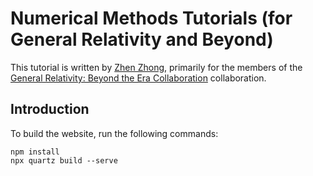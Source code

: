 # Numerical Methods Tutorials (for General Relativity and Beyond)

This tutorial is written by [Zhen Zhong](https://github.com/AuroraDysis), primarily for the members of the [General Relativity: Beyond the Era Collaboration](https://github.com/GRBECollaboration/Tutorial) collaboration.

## Introduction

To build the website, run the following commands:

```
npm install
npx quartz build --serve
```
